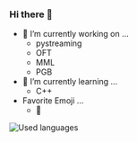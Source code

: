 ### Hi there 👋
- 🔭 I’m currently working on ...
  - pystreaming
  - OFT
  - MML
  - PGB
- 🌱 I’m currently learning ...
  - C++
- Favorite Emoji ...
  - 🗿


![Used languages](https://github-readme-stats.vercel.app/api/top-langs/?username=kamiyaa)

<!--
**joseph-x-li/joseph-x-li** is a ✨ _special_ ✨ repository because its `README.md` (this file) appears on your GitHub profile.

Here are some ideas to get you started:

- 🔭 I’m currently working on ...
- 🌱 I’m currently learning ...
- 👯 I’m looking to collaborate on ...
- 🤔 I’m looking for help with ...
- 💬 Ask me about ...
- 📫 How to reach me: ...
- 😄 Pronouns: ...
- ⚡ Fun fact: ...
-->
